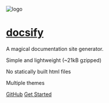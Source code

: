  ![logo](https://docsify.js.org/_media/icon.svg) 

# [docsify](https://docsify.js.org/#/)

 A magical documentation site generator. 

 Simple and lightweight (~21kB gzipped) 

 No statically built html files 

 Multiple themes 

[GitHub](https://github.com/docsifyjs/docsify/) [Get Started](/)
